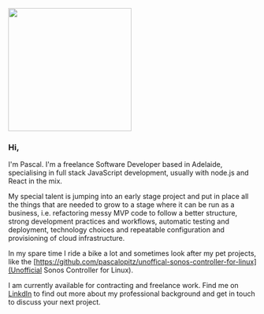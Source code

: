 <img src="http://www.pascalopitz.com/pascal-portait-logo.jpg" width="250" heigh="250" />

### Hi,

I'm Pascal. I'm a freelance Software Developer based in Adelaide, specialising in full stack JavaScript development, usually with node.js and React in the mix.

My special talent is jumping into an early stage project and put in place all the things that are needed to grow to a stage where it can be run as a business, i.e. refactoring messy MVP code to follow a better structure, strong development practices and workflows, automatic testing and deployment, technology choices and repeatable configuration and provisioning of cloud infrastructure.

In my spare time I ride a bike a lot and sometimes look after my pet projects, like the [https://github.com/pascalopitz/unoffical-sonos-controller-for-linux](Unofficial Sonos Controller for Linux).

I am currently available for contracting and freelance work.
Find me on [LinkdIn](https://www.linkedin.com/in/pascalopitz/) to find out more about my professional background and get in touch to discuss your next project.
